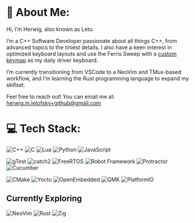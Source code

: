 # 💫 About Me:
Hi, I’m Herwig, also known as Leto.

I’m a C++ Software Developer passionate about all things C++, from advanced topics to the tiniest details. I also have a keen interest in optimized keyboard layouts and use the Ferris Sweep with a [custom keymap](https://github.com/ItsLeto/34-QMK-Ferris-Sweep) as my daily driver keyboard.

I’m currently transitioning from VSCode to a NeoVim and TMux-based workflow, and I’m learning the Rust programming language to expand my skillset.

Feel free to reach out! You can email me at: herwig.m.letofsky+github@gmail.com

# 💻 Tech Stack:

![C++](https://img.shields.io/badge/Code-C++-informational?style=flat&logo=c%2B%2B&color=2dad40)
![C](https://img.shields.io/badge/Code-C-informational?style=flat&logo=c&color=2dad40)
![Lua](https://img.shields.io/badge/Code-Lua-informational?style=flat&logo=lua&color=2dad40)
![Python](https://img.shields.io/badge/Code-Python-informational?style=flat&logo=python&color=2dad40)
![JavaScript](https://img.shields.io/badge/Code-JavaScript-informational?style=flat&logo=JavaScript&color=2dad40)

![gTest](https://img.shields.io/badge/Framework-Google%20Test-informational?style=flat&logo=c%2B%2B&color=2dad40)
![catch2](https://img.shields.io/badge/Framework-Catch2-informational?style=flat&logo=c%2B%2B&color=2dad40)
![FreeRTOS](https://img.shields.io/badge/Framework-FreeRTOS-informational?style=flat&logo=arm&color=2dad40)
![Robot Framework](https://img.shields.io/badge/Framework-Robot-informational?style=flat&logo=robotframework&color=2dad40)
![Protractor](https://img.shields.io/badge/Framework-Protractor-informational?style=flat&logo=Protractor&color=2dad40)
![Cucumber](https://img.shields.io/badge/Framework-Cucumber-informational?style=flat&logo=Cucumber&color=2dad40)

![CMake](https://img.shields.io/badge/Tool-CMake-informational?style=flat&logo=CMake&color=2dad40)
![Yocto](https://img.shields.io/badge/Tool-Yocto-informational?style=flat&logo=linux&color=2dad40)
![OpenEmbedded](https://img.shields.io/badge/Tool-OpenEmbedded-informational?style=flat&logo=OpenEmbedded&color=2dad40)
![QMK](https://img.shields.io/badge/Tool-QMK-informational?style=flat&logo=QMK&color=2dad40)
![PlatformIO](https://img.shields.io/badge/Tool-PlatformIO-informational?style=flat&logo=PlatformIO&color=2dad40)

## Currently Exploring
![NeoVim](https://img.shields.io/badge/Tool-NeoVim-informational?style=flat&logo=neovim&color=2dad40)
![Rust](https://img.shields.io/badge/Code-Rust-informational?style=flat&logo=rust&color=2dad40)
![Zig](https://img.shields.io/badge/Code-Zig-informational?style=flat&logo=zig&color=2dad40)

